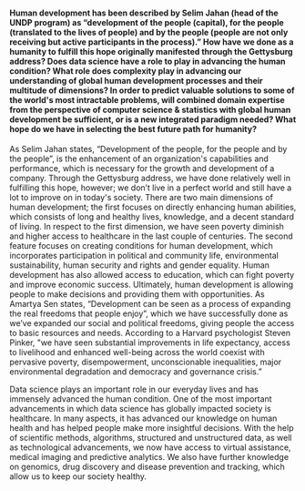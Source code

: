 #### Human development has been described by Selim Jahan (head of the UNDP program) as “development of the people (capital), for the people (translated to the lives of people) and by the people (people are not only receiving but active participants in the process).” How have we done as a humanity to fulfill this hope originally manifested through the Gettysburg address? Does data science have a role to play in advancing the human condition? What role does complexity play in advancing our understanding of global human development processes and their multitude of dimensions? In order to predict valuable solutions to some of the world's most intractable problems, will combined domain expertise from the perspective of computer science & statistics with global human development be sufficient, or is a new integrated paradigm needed? What hope do we have in selecting the best future path for humanity?

As Selim Jahan states, “Development of the people, for the people and by the people”, is the enhancement of an organization's capabilities and performance, which is necessary for the growth and development of a company.  Through the Gettysburg address, we have done relatively well in fulfilling this hope, however; we don’t live in a perfect world and still have a lot to improve on in today's society.  There are two main dimensions of human development; the first focuses on directly enhancing human abilities, which consists of long and healthy lives, knowledge, and a decent standard of living.  In respect to the first dimension, we have seen poverty diminish and higher access to healthcare in the last couple of centuries.  The second feature focuses on creating conditions for human development, which incorporates participation in political and community life, environmental sustainability, human security and rights and gender equality.  Human development has also allowed access to education, which can fight poverty and improve economic success.  Ultimately, human development is allowing people to make decisions and providing them with opportunities.  As Amartya Sen states, “Development can be seen as a process of expanding the real freedoms that people enjoy”, which we have successfully done as we’ve expanded our social and political freedoms, giving people the access to basic resources and needs.  According to a Harvard psychologist Steven Pinker, "we have seen substantial improvements in life expectancy, access to livelihood and enhanced well-being across the world coexist with pervasive poverty, disempowerment, unconscionable inequalities, major environmental degradation and democracy and governance crisis.”  

Data science plays an important role in our everyday lives and has immensely advanced the human condition. One of the most important advancements in which data science has globally impacted society is healthcare.  In many aspects, it has advanced our knowledge on human health and has helped people make more insightful decisions.  With the help of scientific methods, algorithms, structured and unstructured data, as well as technological advancements, we now have access to virtual assistance, medical imaging and predictive analytics.  We also have further knowledge on genomics, drug discovery and disease prevention and tracking, which allow us to keep our society healthy.  
